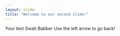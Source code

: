 ```yaml
---
layout: slide
title: "Welcome to our second slide!"
---
```

Your text Swati Babber
Use the left arrow to go back!
